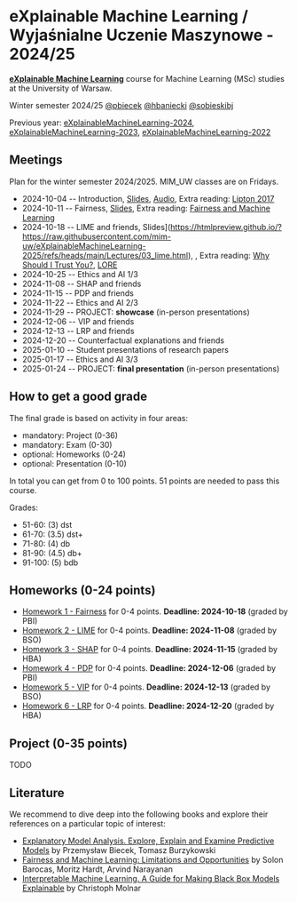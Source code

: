 # eXplainable Machine Learning / Wyjaśnialne Uczenie Maszynowe - 2024/25

[**eXplainable Machine Learning**](https://usosweb.uw.edu.pl/kontroler.php?_action=katalog2/przedmioty/pokazPrzedmiot&kod=1000-319bEML) course for Machine Learning (MSc) studies at the University of Warsaw. 

Winter semester 2024/25 [@pbiecek](https://github.com/pbiecek) [@hbaniecki](https://github.com/hbaniecki) [@sobieskibj](https://github.com/sobieskibj)

Previous year: [eXplainableMachineLearning-2024](https://github.com/mim-uw/eXplainableMachineLearning-2024), [eXplainableMachineLearning-2023](https://github.com/mim-uw/eXplainableMachineLearning-2023), [eXplainableMachineLearning-2022](https://github.com/mim-uw/eXplainableMachineLearning-2022)

## Meetings

Plan for the winter semester 2024/2025. MIM_UW classes are on Fridays. 

* 2024-10-04 -- Introduction, [Slides](https://htmlpreview.github.io/?https://raw.githubusercontent.com/mim-uw/eXplainableMachineLearning-2025/refs/heads/main/Lectures/01_introduction.html), [Audio](https://youtu.be/EcWxG9qk410), Extra reading: [Lipton 2017](https://arxiv.org/abs/1606.03490)
* 2024-10-11 -- Fairness, [Slides](https://htmlpreview.github.io/?https://raw.githubusercontent.com/mim-uw/eXplainableMachineLearning-2025/refs/heads/main/Lectures/02_fairness.html), Extra reading: [Fairness and Machine Learning](https://fairmlbook.org/)    
* 2024-10-18 -- LIME and friends, Slides](https://htmlpreview.github.io/?https://raw.githubusercontent.com/mim-uw/eXplainableMachineLearning-2025/refs/heads/main/Lectures/03_lime.html), , Extra reading: [Why Should I Trust You?](https://arxiv.org/abs/1602.04938), [LORE](https://arxiv.org/abs/1805.10820)
* 2024-10-25 -- Ethics and AI 1/3
* 2024-11-08 -- SHAP and friends
* 2024-11-15 -- PDP and friends
* 2024-11-22 -- Ethics and AI 2/3
* 2024-11-29 -- PROJECT: **showcase** (in-person presentations)
* 2024-12-06 -- VIP and friends	
* 2024-12-13 -- LRP and friends	
* 2024-12-20 -- Counterfactual explanations and friends
* 2025-01-10 -- Student presentations	of research papers
* 2025-01-17 -- Ethics and AI 3/3
* 2025-01-24 -- PROJECT: **final presentation** (in-person presentations)

## How to get a good grade

The final grade is based on activity in four areas:

* mandatory: Project (0-36)
* mandatory: Exam (0-30)
* optional: Homeworks (0-24)
* optional: Presentation (0-10)

In total you can get from 0 to 100 points. 51 points are needed to pass this course.

Grades:

* 51-60: (3) dst
* 61-70: (3.5) dst+
* 71-80: (4) db
* 81-90: (4.5) db+
* 91-100: (5) bdb

## Homeworks (0-24 points)

- [Homework 1 - Fairness](https://github.com/mim-uw/eXplainableMachineLearning-2025/blob/main/Homeworks/HW1/README.md)  for 0-4 points. **Deadline: 2024-10-18** (graded by PBI)
- [Homework 2 - LIME](https://github.com/mim-uw/eXplainableMachineLearning-2025/)  for 0-4 points. **Deadline: 2024-11-08**  (graded by BSO)
- [Homework 3 - SHAP](https://github.com/mim-uw/eXplainableMachineLearning-2025/)  for 0-4 points. **Deadline: 2024-11-15** (graded by HBA)
- [Homework 4 - PDP](https://github.com/mim-uw/eXplainableMachineLearning-2025/)  for 0-4 points. **Deadline: 2024-12-06** (graded by PBI)
- [Homework 5 - VIP](https://github.com/mim-uw/eXplainableMachineLearning-2025/)  for 0-4 points. **Deadline: 2024-12-13** (graded by BSO)
- [Homework 6 - LRP](https://github.com/mim-uw/eXplainableMachineLearning-2025/)  for 0-4 points. **Deadline: 2024-12-20** (graded by HBA)


## Project (0-35 points)

TODO

## Literature

We recommend to dive deep into the following books and explore their references on a particular topic of interest:

* [Explanatory Model Analysis. Explore, Explain and Examine Predictive Models](https://pbiecek.github.io/ema/) by Przemysław Biecek, Tomasz Burzykowski
* [Fairness and Machine Learning: Limitations and Opportunities](https://fairmlbook.org/) by Solon Barocas, Moritz Hardt, Arvind Narayanan
* [Interpretable Machine Learning. A Guide for Making Black Box Models Explainable](https://christophm.github.io/interpretable-ml-book/) by Christoph Molnar


